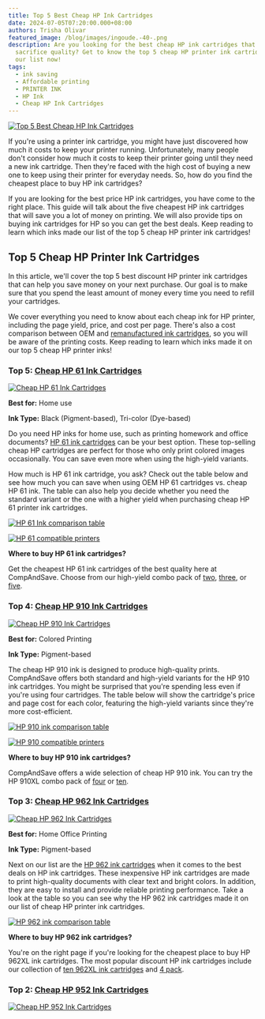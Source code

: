 ```yaml
---
title: Top 5 Best Cheap HP Ink Cartridges
date: 2024-07-05T07:20:00.000+08:00
authors: Trisha Olivar
featured_image: /blog/images/ingoude.-40-.png
description: Are you looking for the best cheap HP ink cartridges that won't
  sacrifice quality? Get to know the top 5 cheap HP printer ink cartridges on
  our list now!
tags:
  - ink saving
  - Affordable printing
  - PRINTER INK
  - HP Ink
  - Cheap HP Ink Cartridges
---
```

[![Top 5 Best Cheap HP Ink Cartridges](/blog/images/ingoude.-40-.png "Top 5 Best Cheap HP Ink Cartridges")](/blog/images/ingoude.-40-.png)

If you're using a printer ink cartridge, you might have just discovered how much it costs to keep your printer running. Unfortunately, many people don't consider how much it costs to keep their printer going until they need a new ink cartridge. Then they're faced with the high cost of buying a new one to keep using their printer for everyday needs. So, how do you find the cheapest place to buy HP ink cartridges?

If you are looking for the best price HP ink cartridges, you have come to the right place. This guide will talk about the five cheapest HP ink cartridges that will save you a lot of money on printing. We will also provide tips on buying ink cartridges for HP so you can get the best deals. Keep reading to learn which inks made our list of the top 5 cheap HP printer ink cartridges!

## Top 5 Cheap HP Printer Ink Cartridges

In this article, we'll cover the top 5 best discount HP printer ink cartridges that can help you save money on your next purchase. Our goal is to make sure that you spend the least amount of money every time you need to refill your cartridges.

We cover everything you need to know about each cheap ink for HP printer, including the page yield, price, and cost per page. There's also a cost comparison between OEM and [remanufactured ink cartridges](https://www.compandsave.com/what-are-remanufactured-ink-cartridges-guide), so you will be aware of the printing costs. Keep reading to learn which inks made it on our top 5 cheap HP printer inks!

### Top 5: [Cheap HP 61 Ink Cartridges](https://www.compandsave.com/hp/61xl-ink-cartridges/ch563wn-ch564wn-2-combo)

[![Cheap HP 61 Ink Cartridges](/blog/images/screenshot-2024-07-05-at-7.42.23 pm.png "Cheap HP 61 Ink Cartridges")](/blog/images/screenshot-2024-07-05-at-7.42.23 pm.png)

**Best for:** Home use

**Ink Type:** Black (Pigment-based), Tri-color (Dye-based)

Do you need HP inks for home use, such as printing homework and office documents? [HP 61 ink cartridges](https://www.compandsave.com/hp/61xl-ink-cartridges) can be your best option. These top-selling cheap HP cartridges are perfect for those who only print colored images occasionally. You can save even more when using the high-yield variants.

How much is HP 61 ink cartridge, you ask? Check out the table below and see how much you can save when using OEM HP 61 cartridges vs. cheap HP 61 ink. The table can also help you decide whether you need the standard variant or the one with a higher yield when purchasing cheap HP 61 printer ink cartridges.

[![HP 61 Ink comparison table](/blog/images/screenshot-2024-07-05-at-7.46.14 pm.png "HP 61 ink comparison table")](/blog/images/screenshot-2024-07-05-at-7.46.14 pm.png)

[![HP 61 compatible printers](/blog/images/screenshot-2024-07-05-at-7.46.57 pm.png "HP 61 compatible printers")](/blog/images/screenshot-2024-07-05-at-7.46.57 pm.png)

**Where to buy HP 61 ink cartridges?**

Get the cheapest HP 61 ink cartridges of the best quality here at CompAndSave. Choose from our high-yield combo pack of [two](https://www.compandsave.com/hp/61xl-ink-cartridges/ch563wn-ch564wn-2-combo), [three](https://www.compandsave.com/hp/61xl-ink-cartridges-s-7302/ch263wn-ch264wn-3-combo-p-9856), or [five](https://www.compandsave.com/hp/61xl-ink-cartridges-s-7302/ch263wn-ch264wn-5-combo-p-9857).

### Top 4: [Cheap HP 910 Ink Cartridges](https://www.compandsave.com/hp/910xl-ink-cartridges/910xl-4-combo)

[![Cheap HP 910 Ink Cartridges](/blog/images/screenshot-2024-07-05-at-7.49.19 pm.png "Cheap HP 910 Ink Cartridges")](/blog/images/screenshot-2024-07-05-at-7.49.19 pm.png)

**Best for:** Colored Printing

**Ink Type:** Pigment-based

The cheap HP 910 ink is designed to produce high-quality prints. CompAndSave offers both standard and high-yield variants for the HP 910 ink cartridges. You might be surprised that you're spending less even if you're using four cartridges. The table below will show the cartridge's price and page cost for each color, featuring the high-yield variants since they're more cost-efficient.

[![HP 910 ink comparison table](/blog/images/screenshot-2024-07-05-at-7.52.07 pm.png "HP 910 ink comparison table")](/blog/images/screenshot-2024-07-05-at-7.52.07 pm.png)

[![HP 910 compatible printers](/blog/images/screenshot-2024-07-05-at-7.55.14 pm.png "HP 910 compatible printers")](/blog/images/screenshot-2024-07-05-at-7.55.14 pm.png)

**Where to buy HP 910 ink cartridges?**

CompAndSave offers a wide selection of cheap HP 910 ink. You can try the HP 910XL combo pack of [four](https://www.compandsave.com/hp/910xl-ink-cartridges/910xl-4-combo) or [ten](https://www.compandsave.com/hp/910xl-ink-cartridges/910xl-10-combo).

### Top 3: [Cheap HP 962 Ink Cartridges](https://www.compandsave.com/hp/962xl-ink-cartridges/962xl-4-combo)

[![Cheap HP 962 Ink Cartridges](/blog/images/screenshot-2024-07-05-at-7.56.49 pm.png)](/blog/images/screenshot-2024-07-05-at-7.56.49 pm.png)

**Best for:** Home Office Printing

**Ink Type:** Pigment-based

Next on our list are the [HP 962 ink cartridges](https://www.compandsave.com/hp/962-ink-cartridges) when it comes to the best deals on HP ink cartridges. These inexpensive HP ink cartridges are made to print high-quality documents with clear text and bright colors. In addition, they are easy to install and provide reliable printing performance. Take a look at the table so you can see why the HP 962 ink cartridges made it on our list of cheap HP printer ink cartridges.

[![HP 962 ink comparison table](/blog/images/screenshot-2024-07-05-at-7.59.39 pm.png "HP 962 ink comparison table")](/blog/images/screenshot-2024-07-05-at-7.59.39 pm.png)

**Where to buy HP 962 ink cartridges?**

You're on the right page if you're looking for the cheapest place to buy HP 962XL ink cartridges. The most popular discount HP ink cartridges include our collection of [ten 962XL ink cartridges](https://www.compandsave.com/hp/962-ink-cartridges-s-11331/962-10-combo-p-11338) and [4 pack](https://www.compandsave.com/hp/962-ink-cartridges-s-11331/962-4-combo-p-11337).

### Top 2: [Cheap HP 952 Ink Cartridges](https://www.compandsave.com/hp/952xl-ink-cartridges)

[![Cheap HP 952 Ink Cartridges](/blog/images/screenshot-2024-07-05-at-8.01.03 pm.png "Cheap HP 952 Ink Cartridges")](/blog/images/screenshot-2024-07-05-at-8.01.03 pm.png)
